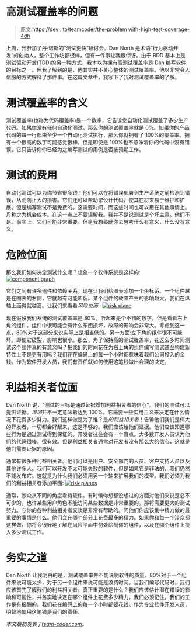 # 高测试覆盖率的问题

> 原文:[https://dev . to/teamcoder/the-problem with-high-test-coverage-4dh](https://dev.to/teamcoder/the-problem-with-high-test-coverage-4dh)

上周，我参加了丹·诺斯的“测试更快”研讨会。Dan North 是术语“行为驱动开发”的创始人。整个工作坊都很棒，但有一件事让我很惊讶。由于 BDD 基本上是测试驱动开发(TDD)的另一种方式，我本以为拥有高测试覆盖率是 Dan 编写软件的目标之一。但我了解到的是，他其实并不关心整体的测试覆盖率。他以非常令人信服的方式解释了那件事。在这篇文章中，我写下了我对测试覆盖率的了解。

# [](#the-meaning-of-test-coverage)测试覆盖率的含义

测试覆盖率(也称为代码覆盖率)是一个数字，它告诉您自动化测试覆盖了多少生产代码。如果你没有任何自动化测试，那么你的测试覆盖率就是 0%。如果你的产品代码的每一行都由至少一个自动化测试执行，那么你就拥有了 100%的覆盖率。拥有一个很高的数字可能感觉很棒，但是即使是 100%也不意味着你的代码中没有错误。它只告诉你你已经为之编写测试的用例是否按预期工作。

# [](#the-cost-of-testing)测试的费用

自动化测试可以为你节省很多钱！他们可以在将错误部署到生产系统之前检测到错误，从而防止大的损害。它们还可以帮助您设计代码，使其在将来易于维护和扩展。但是编写测试不是免费的。这需要时间，而这些时间也可以用在其他事情上。丹称之为机会成本。在这一点上不要误解我。我并不是说测试是个坏主意。他们不是。事实上，它们可能非常重要。但是我想鼓励你去思考什么有意义，什么没有意义。

# [](#the-risk-plane)危险位面

那么我们如何决定测试什么呢？想象一个软件系统是这样的:
[![component graph](../Images/6f6ba8f1f7f9edd4dea72907f547f39a.png)](https://res.cloudinary.com/practicaldev/image/fetch/s--bAYvkgf0--/c_limit%2Cf_auto%2Cfl_progressive%2Cq_auto%2Cw_880/https://team-coder.com/wp-content/uploads/component_graph.jpg)

它们之间有许多组件和依赖关系。现在让我们给图表添加一个坐标系。一个组件越是在图表的右侧，它就越有可能断裂。某个组件的故障产生的影响越大，我们在纵轴上画得就越高。让我们来看看*风险位面* :
[![risk plane](../Images/fb58b8b3630bcdc0304a0016dd8b4796.png)](https://res.cloudinary.com/practicaldev/image/fetch/s--ZWXCp4o4--/c_limit%2Cf_auto%2Cfl_progressive%2Cq_auto%2Cw_880/https://team-coder.com/wp-content/uploads/risk_plane.jpg)

现在假设我们系统的测试覆盖率是 80%。听起来是个不错的数字。但是看看右上角的组件。组件中很可能会有什么东西损坏，故障的影响会非常大。考虑到这一点，80%对于这部分来说实际上是相当低的。另一方面:左下角的组件很不可能坏。即使它破裂，影响也很小。那么，为了保持高的测试覆盖率，花这么多时间测试这个组件真的有意义吗？把我们的时间花在为右上角的组件编写测试甚至构建新特性上不是更有用吗？我们花在编码上的每一个小时都意味着我们公司投入的金钱。作为软件开发人员，我们有责任就如何使用这笔钱做出合理的决定。

# [](#the-stakeholder-planes)利益相关者位面

Dan North 说，“测试的目标是通过证据增加利益相关者的信心”。我们的测试可以提供证据。*增加*并不一定意味着达到 100%。它需要一些实用主义来决定在什么情况下花费多少努力。我们这样做是为了谁？是*的利益相关者*！告诉他们我们是伟大的开发者，一切都会好起来，这是不够的。我们应该给他们证据。他们应该知道哪些行为是通过测试得到保证的。开发者往往会有一个盲点。大多数开发人员认为他们的代码很棒，很有效。但是利益相关者通常对开发者没有那么大的信心，这就是他们需要证据的原因。

通常有很多种利益相关者。他们可以是用户、安全部门的人员、客户支持人员以及其他许多人。我们可以开发不太可能失败的软件，但是如果它是非法的，我们仍然不能发布它。这就是为什么我们必须用另一个轴来扩展我们的模型。我们必须为我们的利益相关者添加平面:
[![risk planes](../Images/6b6838006fa71fe88ce8b7042d7a3a15.png)](https://res.cloudinary.com/practicaldev/image/fetch/s--Ov5JmeX4--/c_limit%2Cf_auto%2Cfl_progressive%2Cq_auto%2Cw_880/https://team-coder.com/wp-content/uploads/risk_planes.jpg)

通常，涉众从不同的角度看待软件。有时候你想都没想过的方面对他们来说是必不可少的。也许某些用户角色不能访问某些数据是非常重要的。那将需要更大的测试努力。与你的各种利益相关者交谈是非常有帮助的。问他们你应该集中精力做的最重要的事情是什么。他们会在哪个部分上花费最多的精力。如果你和每一个涉众都这样做，你将会很好地了解在风险平面中何处绘制你的组件，以及在哪个组件上投入多少测试工作。

# [](#the-pragmatic-way)务实之道

Dan North 让我明白的是，测试覆盖率并不能说明软件的质量。80%对于一个组件来说可能太少，对于另一个组件来说可能是浪费时间。当我们编写代码时，我们应该首先了解我们的利益相关者。真正重要的是什么？我们应该估计潜在错误的影响和可能性，并务实地决定在哪个组件上花费多少精力。我们必须记住，我们的工作是有报酬的。我们花在编码上的每一个小时都要花钱。作为专业软件开发人员，明智地使用这笔钱是我们的责任。

*本文最初发表于[team-coder.com](https://team-coder.com/test-coverage)。*